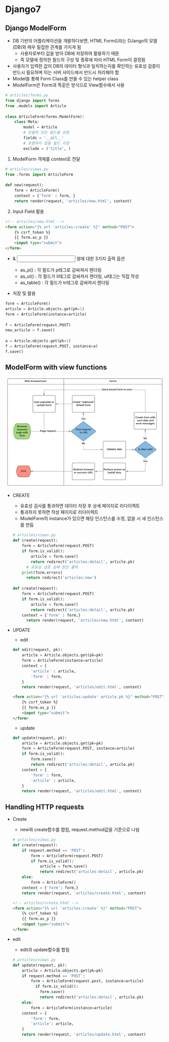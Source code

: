 # Django7

## Django ModelForm

- DB 기반의 어플리케이션을 개발하다보면, HTML Form(UI)는 DJango의 모델(DB)와 매우 밀접한 관계를 가지게 됨
  - 사용자로부터 값을 받아 DB에 저장하여 활용하기 때문
  - 즉 모델에 정의한 필드의 구성 및 종류에 따라 HTML Form이 결정됨
- 사용자가 입력한 값이 DB의 데이터 형식과 일치하는지를 확인하는 유효성 검증이 반드시 필요하며  이는 서버 사이드에서 반드시 처리해야 함
- Model을 통해 Form Class를 만들 수 있는 helper class
- ModelForm은 Form과 똑같은 방식으로 View함수에서 사용

```python
# articles/forms.py
from django import forms
from .models import Article

class ArticleForm(forms.ModelForm):
    class Meta:
        model = Article
        # 모델의 모든 필드를 포함
        fields = '__all__'
        # 포함하지 않을 필드 지정
        exclude = ('title', )
```

1. ModelForm 객체를 context로 전달

```python
# articles/views.py
from .forms import ArticleForm

def new(request):
    form = ArticleForm()
    context = {'form' : form, }
    return render(request, 'articles/new.html', context)
```

2. Input Field 활용

```html
<!-- articles/new.html -->
<form action="{% url 'articles:create' %}" method="POST">
    {% csrf_token %}
    {{ form.as_p }}
    <input type="submit">
</form>
```

- <label> & <input> 쌍에 대한 3가지 출력 옵션
  - as_p() : 각 필드가 p태그로 감싸져서 렌더링
  - as_ul() : 각 필드가 li태그로 감싸져서 렌더링, ul태그는 직접 작성
  - as_table() : 각 필드가 tr태그로 감싸져서 렌더링

- 저장 및 활용

```python
form = ArticleForm()
article = Article.objects.get(pk=1)
form = ArticleForm(instance=article)

f = ArticleForm(request.POST)
new_article = f.save()

a = Article.objects.get(pk=1)
f = ArticleForm(request.POST, instance=a)
f.save()
```

## ModelForm with view functions

![modelform](Django7.assets/modelform.PNG)

- CREATE

  - 유효성 검사를 통과하면 데이터 저장 후 상세 페이지로 리다이렉트
  - 통과하지 못하면 작성 페이지로 리다이렉트
  - ModelForm의 instance가 있으면 해당 인스턴스를 수정, 없을 시 새 인스턴스를 만듬

  ```python
  # articles/views.py
  def create(request):
      form = ArticleForm(request.POST)
      if form.is_valid():
          article = form.save()
          return redirect('articles:detail', article.pk)
     	# 유효성 검증 실패 원인 출력
      print(form.errors)
     	return redirect('articles:new')
  
  def create(request):
      form = ArticleForm(request.POST)
      if form.is_valid():
          article = form.save()
          return redirect('articles:detail', article.pk)
      context = {'form' : form,}
     	return render(request, 'articles/new.html', context)
  ```

- UPDATE

  - edit

  ```python
  def edit(request, pk):
      article = Article.objects.get(pk=pk)
      form = ArticleForm(instance=article)
      context = {
          'article' : article,
          'form' : form,
      }
      return render(request, 'articles/edit.html', context)
  ```

  ```html
  <form action="{% url 'articles:update' article.pk %}" method="POST">
      {% csrf_token %}
      {{ form.as_p }}
      <input type="submit">
  </form>
  ```

  - update

  ```python
  def update(request, pk):
      article = Article.objects.get(pk=pk)
      form = ArticleForm(request.POST, instance=article)
      if form.is_valid():
          form.save()
          return redirect('articles:detail', article.pk)
      context = {
          'form' : form,
          'article' : article,
      }
      return render(request, 'articles/edit.html', context)
  ```


## Handling HTTP requests

- Create

  - new와 create함수를 합침, request.method값을 기준으로 나뉨

  ```python
  # articles/views.py
  def create(request):
      if request.method == 'POST':
          form = ArticleForm(request.POST)
          if form.is_valid():
              article = form.save()
              return redirect('articles:detail', article.pk)
      else:
          form = ArticleForm()
      context = {'form': form,}
      return render(request, 'articles/create.html', context)      
  ```

  ```html
  <!-- articles/create.html -->
  <form action="{% url 'articles:create' %}" method="POST">
      {% csrf_token %}
      {{ form.as_p }}
      <input type="submit">
  </form>
  ```

- edit

  - edit과 update함수를 합침

  ```python
  # articles/views.py
  def update(request, pk):
      article = Article.objects.get(pk=pk)
      if request.method == 'POST':
          form = ArticleForm(request.post, instance=article)
         	if form.is_valid():
              form.save()
              return redirect('articles:detail', article.pk)
      else:
          form = ArticleForm(instance=article)
      context = {
          'form': form,
          'article': article,
      }
      return render(request, 'articles/update.html', context)       
  ```

  